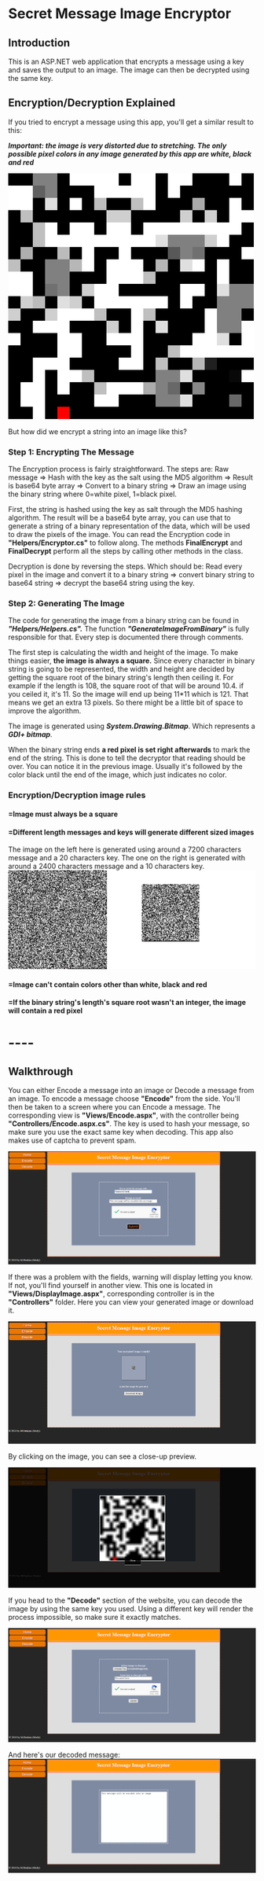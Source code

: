 # Secret Message Image Encryptor
## Introduction
This is an ASP.NET web application that encrypts a message using a key and saves the output to an image. The image can then be decrypted using the same key.

## Encryption/Decryption Explained
If you tried to encrypt a message using this app, you'll get a similar result to this:

***Important: the image is very distorted due to stretching. The only possible pixel colors in any image generated by this app are white, black and red***

![Alt text](Screenshots/example.png?raw=true "example")

But how did we encrypt a string into an image like this?
### Step 1: Encrypting The Message
The Encryption process is fairly straightforward. The steps are: Raw message => Hash with the key as the salt using the MD5 algorithm => Result is base64 byte array => Convert to a binary string => Draw an image using the binary string where 0=white pixel, 1=black pixel.  

First, the string is hashed using the key as salt through the MD5 hashing algorithm. The result will be a base64 byte array, you can use that to generate a string of a binary representation of the data, which will be used to draw the pixels of the image. You can read the Encryption code in **"Helpers/Encryptor.cs"** to follow along. The methods **FinalEncrypt** and **FinalDecrypt** perform all the steps by calling other methods in the class.

Decryption is done by reversing the steps. Which should be:
Read every pixel in the image and convert it to a binary string => convert binary string to base64 string => decrypt the base64 string using the key.

### Step 2: Generating The Image

The code for generating the image from a binary string can be found in ***"Helpers/Helpers.cs".*** 
The function ***"GenerateImageFromBinary"*** is fully responsible for that. Every step is documented there through comments.

The first step is calculating the width and height of the image. To make things easier, **the image is always a square.** Since every character in binary string is going to be represented, the width and height are decided by getting the square root of the binary string's length then ceiling it. For example if the length is 108, the square root of that will be around 10.4. if you ceiled it, it's 11. So the image will end up being 11\*11 which is 121. That means we get an extra 13 pixels. So there might be a little bit of space to improve the algorithm.

The image is generated using ***System.Drawing.Bitmap***. Which represents a ***GDI+ bitmap***.

When the binary string ends **a red pixel is set right afterwards** to mark the end of the string. This is done to tell the decryptor that reading should be over. You can notice it in the previous image. Usually it's followed by the color black until the end of the image, which just indicates no color.

### Encryption/Decryption image rules

#### **=Image must always be a square**
#### **=Different length messages and keys will generate different sized images**
The image on the left here is generated using around a 7200 characters message and a 20 characters key.
The one on the right is generated with around a 2400 characters message and a 10 characters key.
![Alt text](Screenshots/comparison.png?raw=true "Comparison")
#### **=Image can't contain colors other than white, black and red**
#### **=If the binary string's length's square root wasn't an integer, the image will contain a red pixel**


# ----

## Walkthrough

You can either Encode a message into an image or Decode a message from an image. To encode a message choose **"Encode"** from the side. 
You'll then be taken to a screen where you can Encode a message. The corresponding view is **"Views/Encode.aspx"**, with the controller being **"Controllers/Encode.aspx.cs"**. The key is used to hash your message, so make sure you use the exact same key when decoding. 
This app also makes use of captcha to prevent spam.

![Alt text](Screenshots/2.png?raw=true "Main page")

If there was a problem with the fields, warning will display letting you know. If not, you'll find yourself in another view. This one is located in **"Views/DisplayImage.aspx"**, corresponding controller is in the **"Controllers"** folder.
Here you can view your generated image or download it.

![Alt text](Screenshots/3.png?raw=true "Displaying generated image")

By clicking on the image, you can see a close-up preview.

![Alt text](Screenshots/4.png?raw=true "Displaying generated image")

If you head to the **"Decode"** section of the website, you can decode the image by using the same key you used. 
Using a different key will render the process impossible, so make sure it exactly matches.

![Alt text](Screenshots/5.png?raw=true "Decoding image")

And here's our decoded message:
![Alt text](Screenshots/6.png?raw=true "Decoding image")
